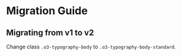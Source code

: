 # Migration Guide

## Migrating from v1 to v2

Change class `.o3-typography-body` to `.o3-typography-body-standard`.
